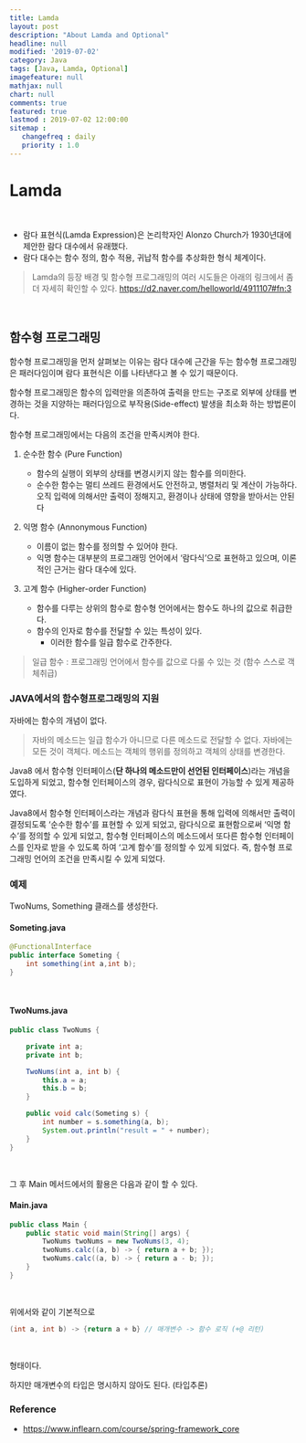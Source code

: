 ```yaml
---
title: Lamda
layout: post
description: "About Lamda and Optional"
headline: null
modified: '2019-07-02'
category: Java
tags: [Java, Lamda, Optional]
imagefeature: null
mathjax: null
chart: null
comments: true
featured: true
lastmod : 2019-07-02 12:00:00
sitemap :  
   changefreq : daily
   priority : 1.0
---
```


# Lamda

<br />

- 람다 표현식(Lamda Expression)은 논리학자인 Alonzo Church가 1930년대에 제안한 람다 대수에서 유래했다.
- 람다 대수는 함수 정의, 함수 적용, 귀납적 함수를 추상화한 형식 체계이다.

> Lamda의 등장 배경 및 함수형 프로그래밍의 여러 시도들은 아래의 링크에서 좀더 자세히 확인할 수 있다.
> https://d2.naver.com/helloworld/4911107#fn:3

<br />

## 함수형 프로그래밍  
  
함수형 프로그래밍을 먼저 살펴보는 이유는 람다 대수에 근간을 두는 함수형 프로그래밍은 패러다임이며 람다 표현식은 이를 나타낸다고 볼 수 있기 때문이다.
  
함수형 프로그래밍은 함수의 입력만을 의존하여 출력을 만드는 구조로 외부에 상태를 변경하는 것을 지양하는 패러다임으로 부작용(Side-effect) 발생을 최소화 하는 방법론이다.  
  
함수형 프로그래밍에서는 다음의 조건을 만족시켜야 한다.

1. 순수한 함수 (Pure Function)
    - 함수의 실행이 외부의 상태를 변경시키지 않는 함수를 의미한다.
    -  순수한 함수는 멀티 쓰레드 환경에서도 안전하고, 병렬처리 및 계산이 가능하다. 오직 입력에 의해서만 출력이 정해지고, 환경이나 상태에 영향을 받아서는 안된다

2. 익명 함수 (Annonymous Function)
    - 이름이 없는 함수를 정의할 수 있어야 한다.
    - 익명 함수는 대부분의 프로그래밍 언어에서 ‘람다식’으로 표현하고 있으며, 이론적인 근거는 람다 대수에 있다.

3. 고계 함수 (Higher-order Function)
    - 함수를 다루는 상위의 함수로 함수형 언어에서는 함수도 하나의 값으로 취급한다.
    - 함수의 인자로 함수를 전달할 수 있는 특성이 있다. 
        - 이러한 함수를 일급 함수로 간주한다.

> 일급 함수 : 프로그래밍 언어에서 함수를 값으로 다룰 수 있는 것 (함수 스스로 객체취급)

### JAVA에서의 함수형프로그래밍의 지원

자바에는 함수의 개념이 없다.
> 자바의 메소드는 일급 함수가 아니므로 다른 메소드로 전달할 수 없다. 자바에는 모든 것이 객체다. 메소드는 객체의 행위를 정의하고 객체의 상태를 변경한다.
  
Java8 에서 함수형 인터페이스(**단 하나의 메소드만이 선언된 인터페이스**)라는 개념을 도입하게 되었고, 함수형 인터페이스의 경우, 람다식으로 표현이 가능할 수 있게 제공하였다.  
  
Java8에서 함수형 인터페이스라는 개념과 람다식 표현을 통해 입력에 의해서만 출력이 결정되도록 ‘순수한 함수’를 표현할 수 있게 되었고, 람다식으로 표현함으로써 ‘익명 함수’를 정의할 수 있게 되었고, 함수형 인터페이스의 메소드에서 또다른 함수형 인터페이스를 인자로 받을 수 있도록 하여 ‘고계 함수’를 정의할 수 있게 되었다. 즉, 함수형 프로그래밍 언어의 조건을 만족시킬 수 있게 되었다.
  
### 예제
  
TwoNums, Something 클래스를 생성한다.

#### Someting.java
```java
@FunctionalInterface
public interface Someting {
    int something(int a,int b);
}
``` 

<br />

#### TwoNums.java
```java
public class TwoNums {

    private int a;
    private int b;

    TwoNums(int a, int b) {
        this.a = a;
        this.b = b;
    }

    public void calc(Someting s) {
        int number = s.something(a, b);
        System.out.println("result = " + number);
    }
}
``` 

<br />

그 후 Main 메서드에서의 활용은 다음과 같이 할 수 있다.

#### Main.java
```java
public class Main {
    public static void main(String[] args) {
        TwoNums twoNums = new TwoNums(3, 4);
        twoNums.calc((a, b) -> { return a + b; }); 
        twoNums.calc((a, b) -> { return a - b; });
    }
}
``` 

<br />

위에서와 같이 기본적으로

```java
(int a, int b) -> {return a + b} // 매개변수 -> 함수 로직 (+@ 리턴)
```

<br />

형태이다.  
  
하지만 매개변수의 타입은 명시하지 않아도 된다. (타입추론)

### Reference

- https://www.inflearn.com/course/spring-framework_core